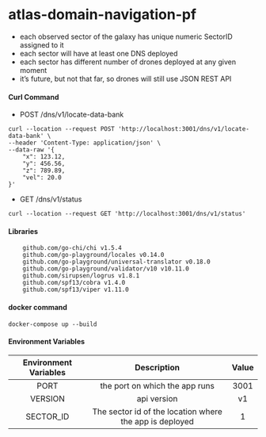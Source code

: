 # atlas-domain-navigation-pf

- each observed sector of the galaxy has unique numeric SectorID assigned to it
- each sector will have at least one DNS deployed
- each sector has different number of drones deployed at any given moment
- it’s future, but not that far, so drones will still use JSON REST API

#### Curl Command

- POST /dns/v1/locate-data-bank
````aidl
curl --location --request POST 'http://localhost:3001/dns/v1/locate-data-bank' \
--header 'Content-Type: application/json' \
--data-raw '{
    "x": 123.12,
    "y": 456.56,
    "z": 789.89,
    "vel": 20.0
}'
````
- GET /dns/v1/status
```aidl
curl --location --request GET 'http://localhost:3001/dns/v1/status'
```

#### Libraries

````aidl
	github.com/go-chi/chi v1.5.4
	github.com/go-playground/locales v0.14.0
	github.com/go-playground/universal-translator v0.18.0
	github.com/go-playground/validator/v10 v10.11.0
	github.com/sirupsen/logrus v1.8.1
	github.com/spf13/cobra v1.4.0
	github.com/spf13/viper v1.11.0
````

#### docker command
````aidl
docker-compose up --build
````

#### Environment Variables

| Environment Variables | Description | Value |
| :---: | :---: | :---: |
| PORT | the port on which the app runs | 3001 |
| VERSION |api version | v1 |
| SECTOR_ID | The sector id of the location where the app is deployed | 1 |